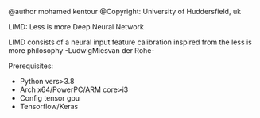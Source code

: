 @author mohamed kentour
@Copyright: University of Huddersfield, uk 

LIMD: Less is more Deep Neural Network 

LIMD consists of a neural input feature calibration inspired from the less is more philosophy -LudwigMiesvan der Rohe-

Prerequisites:
- Python vers>3.8
- Arch x64/PowerPC/ARM core>i3
- Config tensor gpu
- Tensorflow/Keras
